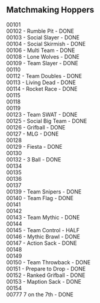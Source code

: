 Matchmaking Hoppers
--
00101  
00102 - Rumble Pit - DONE  
00103 - Social Slayer - DONE  
00104 - Social Skirmish - DONE  
00106 - Multi Team - DONE  
00108 - Lone Wolves - DONE  
00109 - Team Slayer - DONE  
00110  
00112 - Team Doubles - DONE  
00113 - Living Dead - DONE  
00114 - Rocket Race - DONE  
00115  
00118  
00119  
00123 - Team SWAT - DONE  
00125 - Social Big Team - DONE  
00126 - Grifball - DONE  
00127 - MLG - DONE  
00128  
00129 - Fiesta - DONE  
00130  
00132 - 3 Ball - DONE  
00134  
00135  
00136  
00137  
00139 - Team Snipers - DONE  
00140 - Team Flag - DONE  
00141  
00142  
00143 - Team Mythic - DONE  
00144  
00145 - Team Control - HALF  
00146 - Mythic Brawl - DONE  
00147 - Action Sack - DONE  
00148  
00149  
00150 - Team Throwback - DONE  
00151 - Prepare to Drop - DONE  
00152 - Ranked Grifball - DONE  
00153 - Maption Sack - DONE  
00154  
00777 7 on the 7th - DONE  